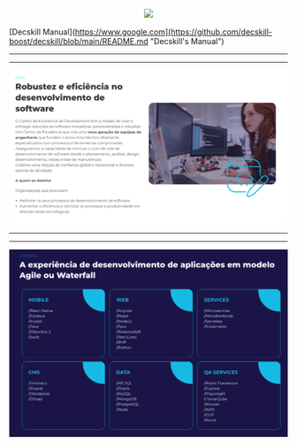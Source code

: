 

<p align="center">
<img src="https://github.com/decskill-boost/.github/assets/78824435/31980d40-0d57-4dfd-8364-b2dabf62fa5f" width="350">
</p>


[Decskill Manual](https://www.google.com](https://github.com/decskill-boost/decskill/blob/main/README.md "Decskill's Manual")


--------------------------------------------------------------------------------------
--------------------------------------------------------------------------------------
![Alt text](https://github.com/decskill-boost/.github/blob/main/profile/image-1.png)

--------------------------------------------------------------------------------------
--------------------------------------------------------------------------------------
![Alt text](https://github.com/decskill-boost/.github/blob/main/profile/image.png)

